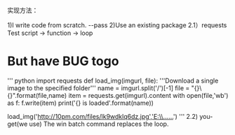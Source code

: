 实现方法：

1)I write code from scratch. --pass
2)Use an existing package
2.1）requests
Test script -> function -> loop
# But have BUG togo
''' python
import requests
def load_img(imgurl, file):
    '''Download a single image to the specified folder'''
    name = imgurl.split('/')[-1]
    file = "{}\\{}".format(file,name)
    item = requests.get(imgurl).content
    with open(file,'wb') as f:
        f.write(item)
    print('{} is loaded'.format(name))

load_img('http://10pm.com/files/lk9wdklq6dz.jpg','E:\\……')
'''
2.2) you-get(we use)
The win batch command replaces the loop.